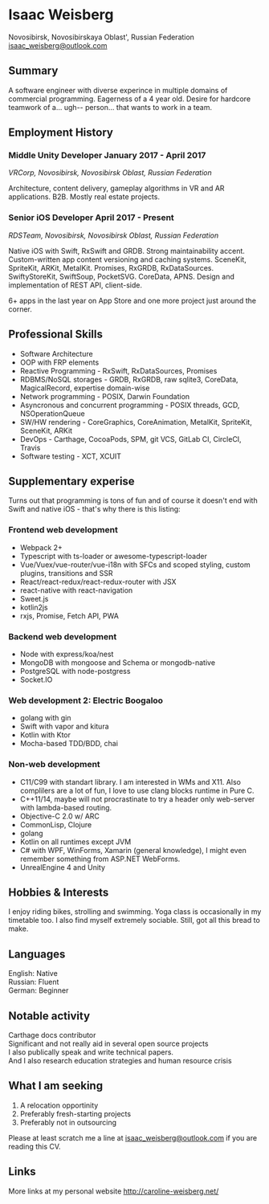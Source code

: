 # Isaac Weisberg
Novosibirsk, Novosibirskaya Oblast', Russian Federation  
isaac_weisberg@outlook.com  
## Summary
A software engineer with diverse experince in multiple domains of commercial programming. Eagerness of a 4 year old. Desire for hardcore teamwork of a... ugh-- person... that wants to work in a team.

## Employment History
### **Middle Unity Developer   January 2017 - April 2017**
*VRCorp, Novosibirsk, Novosibirsk Oblast, Russian Federation*

Architecture, content delivery, gameplay algorithms in VR and AR applications. B2B. Mostly real estate projects.

### **Senior iOS Developer   April 2017 - Present**
*RDSTeam, Novosibirsk, Novosibirsk Oblast, Russian Federation*

Native iOS with Swift, RxSwift and GRDB. Strong maintainability accent. Custom-written app content versioning and caching systems. SceneKit, SpriteKit, ARKit, MetalKit. Promises, RxGRDB, RxDataSources. SwiftyStoreKit, SwiftSoup, PocketSVG. CoreData, APNS. Design and implementation of REST API, client-side.

6+ apps in the last year on App Store and one more project just around the corner.

## Professional Skills
- Software Architecture  
- OOP with FRP elements  
- Reactive Programming - RxSwift, RxDataSources, Promises  
- RDBMS/NoSQL storages - GRDB, RxGRDB, raw sqlite3, CoreData, MagicalRecord, expertise domain-wise
- Network programming - POSIX, Darwin Foundation  
- Asyncronous and concurrent programming - POSIX threads, GCD, NSOperationQueue  
- SW/HW rendering - CoreGraphics, CoreAnimation, MetalKit, SpriteKit, SceneKit, ARKit  
- DevOps - Carthage, CocoaPods, SPM, git VCS, GitLab CI, CircleCI, Travis
- Software testing - XCT, XCUIT

## Supplementary experise
Turns out that programming is tons of fun and of course it doesn't end with Swift and native iOS - that's why there is this listing:

### Frontend web development

- Webpack 2+
- Typescript with ts-loader or awesome-typescript-loader
- Vue/Vuex/vue-router/vue-i18n with SFCs and scoped styling, custom plugins, transitions and SSR
- React/react-redux/react-redux-router with JSX
- react-native with react-navigation
- Sweet.js
- kotlin2js
- rxjs, Promise, Fetch API, PWA

### Backend web development
- Node with express/koa/nest
- MongoDB with mongoose and Schema or mongodb-native
- PostgreSQL with node-postgress
- Socket.IO

### Web development 2: Electric Boogaloo
- golang with gin
- Swift with vapor and kitura
- Kotlin with Ktor
- Mocha-based TDD/BDD, chai

### Non-web development
- C11/C99 with standart library. I am interested in WMs and X11. Also complilers are a lot of fun, I love to use clang blocks runtime in Pure C.
- C++11/14, maybe will not procrastinate to try a header only web-server with lambda-based routing.
- Objective-C 2.0 w/ ARC
- CommonLisp, Clojure
- golang
- Kotlin on all runtimes except JVM
- C# with WPF, WinForms, Xamarin (general knowledge), I might even remember something from ASP.NET WebForms.
- UnrealEngine 4 and Unity

## Hobbies & Interests
I enjoy riding bikes, strolling and swimming. Yoga class is occasionally in my timetable too. I also find myself extremely sociable. Still, got all this bread to make.

## Languages

English: Native  
Russian: Fluent  
German:	Beginner

## Notable activity

Carthage docs contributor  
Significant and not really aid in several open source projects  
I also publically speak and write technical papers.  
And I also research education strategies and human resource crisis

## What I am seeking
1. A relocation opportinity
2. Preferably fresh-starting projects
3. Preferably not in outsourcing

Please at least scratch me a line at isaac_weisberg@outlook.com if you are reading this CV.

## Links

More links at my personal website http://caroline-weisberg.net/
